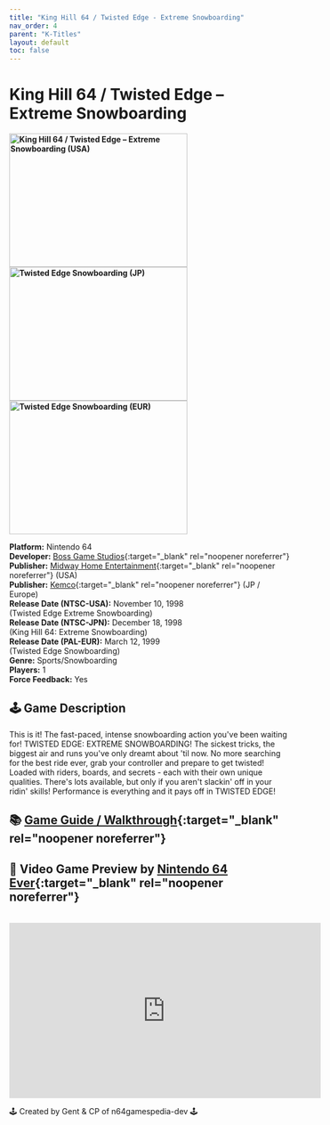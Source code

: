 ```yaml
---
title: "King Hill 64 / Twisted Edge - Extreme Snowboarding"
nav_order: 4
parent: "K-Titles"
layout: default
toc: false
---
```


# King Hill 64 / Twisted Edge – Extreme Snowboarding

<b>
<img src="https://images.launchbox-app.com/a203ff72-ef82-4364-ab0a-9c34c187f7ac.jpg" alt="King Hill 64 / Twisted Edge – Extreme Snowboarding (USA)" width="320" height="240" />
<img src="https://images.launchbox-app.com/e68d0e7f-3ebf-4229-bed6-c554047e102a.jpg" alt="Twisted Edge Snowboarding (JP)" width="320" height="240" />
<img src="https://images.launchbox-app.com/56616f46-d22b-4356-9d0a-a28db7e9d849.png" alt="Twisted Edge Snowboarding (EUR)" width="320" height="240" />
</b>

**Platform:** Nintendo 64  
**Developer:** [Boss Game Studios](https://en.wikipedia.org/wiki/Boss_Game_Studios){:target="_blank" rel="noopener noreferrer"}  
**Publisher:** [Midway Home Entertainment](https://en.wikipedia.org/wiki/Midway_Games#Publishing_and_distribution){:target="_blank" rel="noopener noreferrer"} (USA)  
**Publisher:** [Kemco](https://en.wikipedia.org/wiki/Kemco){:target="_blank" rel="noopener noreferrer"} (JP / Europe)  
**Release Date (NTSC-USA):** November 10, 1998  
(Twisted Edge Extreme Snowboarding)  
**Release Date (NTSC-JPN):** December 18, 1998  
(King Hill 64: Extreme Snowboarding)  
**Release Date (PAL-EUR):** March 12, 1999  
(Twisted Edge Snowboarding)  
**Genre:** Sports/Snowboarding  
**Players:** 1  
**Force Feedback:** Yes  

## 🕹️ Game Description
This is it! The fast-paced, intense snowboarding action you've been waiting for! TWISTED EDGE: EXTREME SNOWBOARDING! The sickest tricks, the biggest air and runs you've only dreamt about 'til now. No more searching for the best ride ever, grab your controller and prepare to get twisted! Loaded with riders, boards, and secrets - each with their own unique qualities. There's lots available, but only if you aren't slackin' off in your ridin' skills! Performance is everything and it pays off in TWISTED EDGE!

## 📚 [Game Guide / Walkthrough](https://gamefaqs.gamespot.com/n64/199134-twisted-edge-extreme-snowboarding/faqs/21167){:target="_blank" rel="noopener noreferrer"}

## 🎥 Video Game Preview by [Nintendo 64 Ever](https://www.youtube.com/channel/UCJGb8I27ZXFM1Ox6qxc9Dlg){:target="_blank" rel="noopener noreferrer"}
<br />  
<iframe width="560" height="315" src="https://www.youtube.com/embed/bnk0V7QRgw4" title="YouTube video player" frameborder="0" allowfullscreen></iframe>

🕹️ Created by Gent & CP of n64gamespedia-dev 🕹️  
<!-- Vault Format: n64gamespedia-dev -->  
<!-- Protocol Source: _vault-specs/format-protocol.md -->
